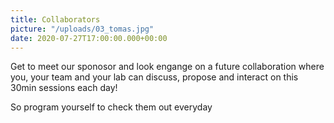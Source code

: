 ```yaml
---
title: Collaborators
picture: "/uploads/03_tomas.jpg"
date: 2020-07-27T17:00:00.000+00:00
---
```


Get to meet our sponosor and look engange on a future 
collaboration where you, your team and your lab can
discuss, propose and interact on this 30min sessions
each day! 

So program yourself to check them out everyday
